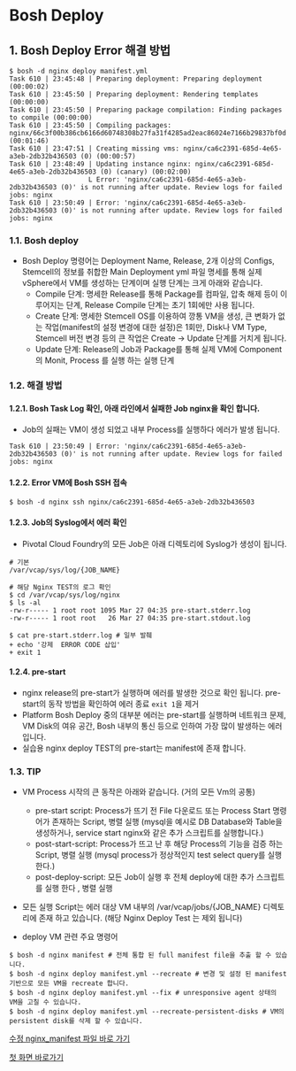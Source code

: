 
# Bosh Deploy 

## 1. Bosh Deploy Error 해결 방법

```
$ bosh -d nginx deploy manifest.yml
Task 610 | 23:45:48 | Preparing deployment: Preparing deployment (00:00:02)
Task 610 | 23:45:50 | Preparing deployment: Rendering templates (00:00:00)
Task 610 | 23:45:50 | Preparing package compilation: Finding packages to compile (00:00:00)
Task 610 | 23:45:50 | Compiling packages: nginx/66c3f00b386cb6166d60748308b27fa31f4285ad2eac86024e7166b29837bf0d (00:01:46)
Task 610 | 23:47:51 | Creating missing vms: nginx/ca6c2391-685d-4e65-a3eb-2db32b436503 (0) (00:00:57)
Task 610 | 23:48:49 | Updating instance nginx: nginx/ca6c2391-685d-4e65-a3eb-2db32b436503 (0) (canary) (00:02:00)
                    L Error: 'nginx/ca6c2391-685d-4e65-a3eb-2db32b436503 (0)' is not running after update. Review logs for failed jobs: nginx
Task 610 | 23:50:49 | Error: 'nginx/ca6c2391-685d-4e65-a3eb-2db32b436503 (0)' is not running after update. Review logs for failed jobs: nginx
```

### 1.1. Bosh deploy
- Bosh Deploy 명령어는 Deployment Name, Release, 2개 이상의 Configs, Stemcell의 정보를 취합한 Main Deployment yml 파일 명세를 통해 실제 vSphere에서 VM를 생성하는 단계이며 실행 단계는 크게 아래와 같습니다.
	- Compile 단계: 명세한 Release를 통해 Package를 컴파일, 압축 해제 등이 이루어지는 단계, Release Compile 단계는 초기 1회에만 사용 됩니다.
	- Create 단계: 명세한 Stemcell OS를 이용하여 깡통 VM을 생성, 큰 변화가 없는 작업(manifest의 설정 변경에 대한 설정)은 1회만, Disk나 VM Type, Stemcell 버전 변경 등의 큰 작업은 Create -> Update 단계를 거치게 됩니다.
	- Update 단계: Release의 Job과 Package를 통해 실제 VM에 Component의 Monit,  Process 를 실행 하는 실행 단계


### 1.2. 해결 방법

#### 1.2.1.  Bosh Task Log 확인, 아래 라인에서 실패한 Job nginx을 확인 합니다.
-  Job의 실패는 VM이 생성 되었고 내부 Process를 실행하다 에러가 발생 됩니다.

```
Task 610 | 23:50:49 | Error: 'nginx/ca6c2391-685d-4e65-a3eb-2db32b436503 (0)' is not running after update. Review logs for failed jobs: nginx
```


#### 1.2.2. Error VM에 Bosh SSH 접속

```
$ bosh -d nginx ssh nginx/ca6c2391-685d-4e65-a3eb-2db32b436503
```

#### 1.2.3. Job의 Syslog에서 에러 확인
- Pivotal Cloud Foundry의 모든 Job은 아래 디렉토리에 Syslog가 생성이 됩니다.

```
# 기본
/var/vcap/sys/log/{JOB_NAME}

# 해당 Nginx TEST의 로그 확인
$ cd /var/vcap/sys/log/nginx
$ ls -al
-rw-r----- 1 root root 1095 Mar 27 04:35 pre-start.stderr.log
-rw-r----- 1 root root   26 Mar 27 04:35 pre-start.stdout.log

$ cat pre-start.stderr.log # 일부 발췌
+ echo '강제  ERROR CODE 삽입'
+ exit 1
```

#### 1.2.4. pre-start
- nginx release의 pre-start가 실행하며 에러를 발생한 것으로 확인 됩니다. pre-start의 동작 방법을 확인하여 에러 종료 `exit 1`을 제거
- Platform Bosh Deploy 중의 대부분 에러는 pre-start를 실행하며 네트워크 문제, VM Disk의 여유 공간, Bosh 내부의 통신 등으로 인하여 가장 많이 발생하는 에러입니다.
- 실습용 nginx deploy TEST의 pre-start는 manifest에 존재 합니다.


### 1.3. TIP
- VM Process 시작의 큰 동작은 아래와 같습니다. (거의 모든 Vm의 공통)
	- pre-start script: Process가 뜨기 전 File 다운로드 또는 Process Start 명령어가 존재하는 Script, 병렬 실행 (mysql을 예시로 DB Database와 Table을 생성하거나, service start nginx와 같은 추가 스크립트를 실행합니다.)
	- post-start-script: Process가 뜨고 난 후 해당 Process의 기능을 검증 하는 Script, 병렬 실행 (mysql process가 정상적인지 test select query를 실행한다.)
    - post-deploy-script: 모든 Job이 실행 후 전체 deploy에 대한 추가 스크립트를 실행 한다 , 병렬 실행

- 모든 실행 Script는 에러 대상 VM 내부의 /var/vcap/jobs/{JOB_NAME} 디렉토리에 존재 하고 있습니다.  (해당 Nginx Deploy Test 는 제외 됩니다)

- deploy VM 관련 주요 명령어

```
$ bosh -d nginx manifest # 전체 통합 된 full manifest file을 추출 할 수 있습니다.
$ bosh -d nginx deploy manifest.yml --recreate # 변경 및 설정 된 manifest 기반으로 모든 VM을 recreate 합니다.
$ bosh -d nginx deploy manifest.yml --fix # unresponsive agent 상태의 VM을 고칠 수 있습니다.
$ bosh -d nginx deploy manifest.yml --recreate-persistent-disks # VM의 persistent disk를 삭제 할 수 있습니다.
``` 

[수정 nginx_manifest 파일 바로 가기](http://git.posco.co.kr/projects/MES3/repos/platform-mgmt/browse/study/bosh/manifest.yml)

[첫 화면 바로가기](http://git.posco.co.kr/projects/MES3-PLATFORM/repos/study/browse/bosh/README.md)


